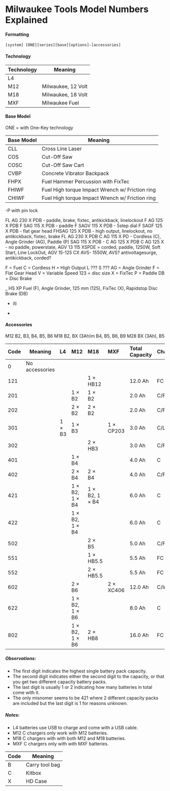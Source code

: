 # Milwaukee Tools Model Numbers Explained
#### Formatting

`[system] [ONE][series][base][options]-[accessories]`

#### Technology
| Technology | Meaning |
| - | - |
| L4 | 
| M12 | Milwaukee, 12 Volt |
| M18 | Milwaukee, 18 Volt |
| MXF | Milwaukee Fuel |

#### Base Model
ONE = with One-Key technology

| Base Model | Meaning |
| - | - |
| CLL | Cross Line Laser |
| COS | Cut-Off Saw |
| COSC | Cut-Off Saw Cart |
| CVBP | Concrete Vibrator Backpack |
| FHPX | Fuel Hammer Percussion with FixTec
| FHIWF | Fuel High torque Impact Wrench w/ Friction ring
| CHIWF | Fuel High torque Impact Wrench w/ Friction ring
-P with pin lock

FL AG  230 X PDB - paddle, brake, fixtec, antikickback, linelockout
F  AG  125 X PDB
F SAG  115 X PDB - paddle
F SAGV 115 X PDB - 5step dial
F SAGF 125 X PDB - flat gear head
FHSAG  125 X PDB - high output, linelockout, no antikickback, fixtec, brake
FL AG  230 X PDB
C  AG  115 X PD - Cordless (C), Angle Grinder (AG), Paddle (P)
  SAG  115 X PDB - 
C  AG  125 X PDB
C  AG  125 X - no paddle, powerstate, 
   AGV 13 115 XSPDE = corded, paddle, 1250W, Soft Start, Line LockOut, 
   AGV 15-125 CX AVS- 1550W, AVS? antivoltagesurge, antikickback, corded?

F = Fuel
C = Cordless
 H = High Output
 L ???
 S ???
   AG = Angle Grinder
     F = Flat Gear Head
     V = Variable Speed
      123 = disc size
         X = FixTec
           P = Paddle
            DB = Disc Brake


_ HS XP
Fuel (F), Angle Grinder, 125 mm (125), FixTec (X), Rapidstop Disc Brake (DB)

- [x]
- 
#### Accessories

M12 B2, B3, B4, B5, B6
M18 B2, BX (3Ah)m B4, B5, B6, B9
M28 BX (3Ah), B5

| Code | Meaning | L4 | M12 | M18 | MXF | Total Capacity | Charger
| - | - | :- | :- | :- | :- | :- | :- |
| 0 | No accessories | | | | | | |
| 121 | | | | 1 &times; HB12 | | 12.0 Ah | FC |
| 201 | | | 1 &times; B2 | 1 &times; B2 | | 2.0 Ah | C/FC |
| 202 | | | 2 &times; B2 | 2 &times; B2 | | 2.0 Ah | C/FC |
| 301 | | 1 &times; B3 | 1 &times; B3 | | 1 &times; CP203 | 3.0 Ah | C/L4 |
| 302 | | | | 2 &times; HB3 | | 3.0 Ah | C/FC |
| 401 | | | 1 &times; B4 | | | 4.0 Ah | C |
| 402 | | | 2 &times; B4 | 2 &times; B4 | | 4.0 Ah | C/FC |
| 421 | | | 1 &times; B2, 1 &times; B4 | 1 &times; B2, 1 &times; B4 | | 6.0 Ah | C |
| 422 | | | 1 &times; B2, 1 &times; B4 | | | 6.0 Ah | C |
| 502 | | | | 2 &times; B5 | | 5.0 Ah | C/FC |
| 551 | | | | 1 &times; HB5.5 | | 5.5 Ah | FC |
| 552 | | | | 2 &times; HB5.5 | | 5.5 Ah | FC |
| 602 | | | 2 &times; B6 | | 2 &times; XC406 | 12.0 Ah | C/Integrated |
| 622 | | | 1 &times; B2, 1 &times; B6 | | | 8.0 Ah | C |
| 802 | | | 1 &times; B2, 1 &times; B6 | 2 &times; HB8 | | 16.0 Ah | FC |

##### Observations:
- The first digit indicates the highest single battery pack capacity.
- The second digit indicates either the second digit to the capacity, or that you get two different capacity battery packs.
- The last digit is usually 1 or 2 indicating how many batteries in total come with it.
- The only misnomer seems to be 421 where 2 different capacity packs are included but the last digit is 1 for reasons unknown.

##### Notes:
- L4 batteries use USB to charge and come with a USB cable.
- M12 C chargers only work with M12 batteries.
- M18 C chargers with with both M12 and M18 batteries.
- MXF C chargers only with with MXF batteries.


| Code | Meaning |
| - | - |
| B | Carry tool bag |
| C | Kitbox |
| X | HD Case |
